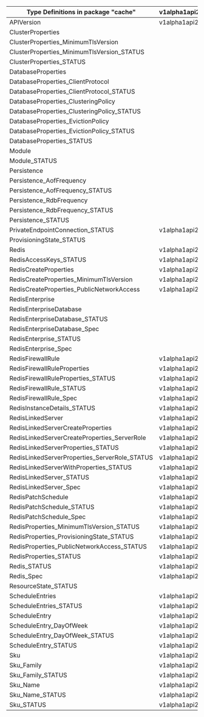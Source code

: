 | Type Definitions in package "cache"           | v1alpha1api20201201 | v1alpha1api20210301 | v1beta20201201 | v1beta20210301 |
|-----------------------------------------------|---------------------|---------------------|----------------|----------------|
| APIVersion                                    | v1alpha1api20201201 | v1alpha1api20210301 | v1beta20201201 | v1beta20210301 |
| ClusterProperties                             |                     | v1alpha1api20210301 |                | v1beta20210301 |
| ClusterProperties_MinimumTlsVersion           |                     | v1alpha1api20210301 |                | v1beta20210301 |
| ClusterProperties_MinimumTlsVersion_STATUS    |                     | v1alpha1api20210301 |                | v1beta20210301 |
| ClusterProperties_STATUS                      |                     | v1alpha1api20210301 |                | v1beta20210301 |
| DatabaseProperties                            |                     | v1alpha1api20210301 |                | v1beta20210301 |
| DatabaseProperties_ClientProtocol             |                     | v1alpha1api20210301 |                | v1beta20210301 |
| DatabaseProperties_ClientProtocol_STATUS      |                     | v1alpha1api20210301 |                | v1beta20210301 |
| DatabaseProperties_ClusteringPolicy           |                     | v1alpha1api20210301 |                | v1beta20210301 |
| DatabaseProperties_ClusteringPolicy_STATUS    |                     | v1alpha1api20210301 |                | v1beta20210301 |
| DatabaseProperties_EvictionPolicy             |                     | v1alpha1api20210301 |                | v1beta20210301 |
| DatabaseProperties_EvictionPolicy_STATUS      |                     | v1alpha1api20210301 |                | v1beta20210301 |
| DatabaseProperties_STATUS                     |                     | v1alpha1api20210301 |                | v1beta20210301 |
| Module                                        |                     | v1alpha1api20210301 |                | v1beta20210301 |
| Module_STATUS                                 |                     | v1alpha1api20210301 |                | v1beta20210301 |
| Persistence                                   |                     | v1alpha1api20210301 |                | v1beta20210301 |
| Persistence_AofFrequency                      |                     | v1alpha1api20210301 |                | v1beta20210301 |
| Persistence_AofFrequency_STATUS               |                     | v1alpha1api20210301 |                | v1beta20210301 |
| Persistence_RdbFrequency                      |                     | v1alpha1api20210301 |                | v1beta20210301 |
| Persistence_RdbFrequency_STATUS               |                     | v1alpha1api20210301 |                | v1beta20210301 |
| Persistence_STATUS                            |                     | v1alpha1api20210301 |                | v1beta20210301 |
| PrivateEndpointConnection_STATUS              | v1alpha1api20201201 | v1alpha1api20210301 | v1beta20201201 | v1beta20210301 |
| ProvisioningState_STATUS                      |                     | v1alpha1api20210301 |                | v1beta20210301 |
| Redis                                         | v1alpha1api20201201 |                     | v1beta20201201 |                |
| RedisAccessKeys_STATUS                        | v1alpha1api20201201 |                     | v1beta20201201 |                |
| RedisCreateProperties                         | v1alpha1api20201201 |                     | v1beta20201201 |                |
| RedisCreateProperties_MinimumTlsVersion       | v1alpha1api20201201 |                     | v1beta20201201 |                |
| RedisCreateProperties_PublicNetworkAccess     | v1alpha1api20201201 |                     | v1beta20201201 |                |
| RedisEnterprise                               |                     | v1alpha1api20210301 |                | v1beta20210301 |
| RedisEnterpriseDatabase                       |                     | v1alpha1api20210301 |                | v1beta20210301 |
| RedisEnterpriseDatabase_STATUS                |                     | v1alpha1api20210301 |                | v1beta20210301 |
| RedisEnterpriseDatabase_Spec                  |                     | v1alpha1api20210301 |                | v1beta20210301 |
| RedisEnterprise_STATUS                        |                     | v1alpha1api20210301 |                | v1beta20210301 |
| RedisEnterprise_Spec                          |                     | v1alpha1api20210301 |                | v1beta20210301 |
| RedisFirewallRule                             | v1alpha1api20201201 |                     | v1beta20201201 |                |
| RedisFirewallRuleProperties                   | v1alpha1api20201201 |                     | v1beta20201201 |                |
| RedisFirewallRuleProperties_STATUS            | v1alpha1api20201201 |                     | v1beta20201201 |                |
| RedisFirewallRule_STATUS                      | v1alpha1api20201201 |                     | v1beta20201201 |                |
| RedisFirewallRule_Spec                        | v1alpha1api20201201 |                     | v1beta20201201 |                |
| RedisInstanceDetails_STATUS                   | v1alpha1api20201201 |                     | v1beta20201201 |                |
| RedisLinkedServer                             | v1alpha1api20201201 |                     | v1beta20201201 |                |
| RedisLinkedServerCreateProperties             | v1alpha1api20201201 |                     | v1beta20201201 |                |
| RedisLinkedServerCreateProperties_ServerRole  | v1alpha1api20201201 |                     | v1beta20201201 |                |
| RedisLinkedServerProperties_STATUS            | v1alpha1api20201201 |                     | v1beta20201201 |                |
| RedisLinkedServerProperties_ServerRole_STATUS | v1alpha1api20201201 |                     | v1beta20201201 |                |
| RedisLinkedServerWithProperties_STATUS        | v1alpha1api20201201 |                     | v1beta20201201 |                |
| RedisLinkedServer_STATUS                      | v1alpha1api20201201 |                     | v1beta20201201 |                |
| RedisLinkedServer_Spec                        | v1alpha1api20201201 |                     | v1beta20201201 |                |
| RedisPatchSchedule                            | v1alpha1api20201201 |                     | v1beta20201201 |                |
| RedisPatchSchedule_STATUS                     | v1alpha1api20201201 |                     | v1beta20201201 |                |
| RedisPatchSchedule_Spec                       | v1alpha1api20201201 |                     | v1beta20201201 |                |
| RedisProperties_MinimumTlsVersion_STATUS      | v1alpha1api20201201 |                     | v1beta20201201 |                |
| RedisProperties_ProvisioningState_STATUS      | v1alpha1api20201201 |                     | v1beta20201201 |                |
| RedisProperties_PublicNetworkAccess_STATUS    | v1alpha1api20201201 |                     | v1beta20201201 |                |
| RedisProperties_STATUS                        | v1alpha1api20201201 |                     | v1beta20201201 |                |
| Redis_STATUS                                  | v1alpha1api20201201 |                     | v1beta20201201 |                |
| Redis_Spec                                    | v1alpha1api20201201 |                     | v1beta20201201 |                |
| ResourceState_STATUS                          |                     | v1alpha1api20210301 |                | v1beta20210301 |
| ScheduleEntries                               | v1alpha1api20201201 |                     | v1beta20201201 |                |
| ScheduleEntries_STATUS                        | v1alpha1api20201201 |                     | v1beta20201201 |                |
| ScheduleEntry                                 | v1alpha1api20201201 |                     | v1beta20201201 |                |
| ScheduleEntry_DayOfWeek                       | v1alpha1api20201201 |                     | v1beta20201201 |                |
| ScheduleEntry_DayOfWeek_STATUS                | v1alpha1api20201201 |                     | v1beta20201201 |                |
| ScheduleEntry_STATUS                          | v1alpha1api20201201 |                     | v1beta20201201 |                |
| Sku                                           | v1alpha1api20201201 | v1alpha1api20210301 | v1beta20201201 | v1beta20210301 |
| Sku_Family                                    | v1alpha1api20201201 |                     | v1beta20201201 |                |
| Sku_Family_STATUS                             | v1alpha1api20201201 |                     | v1beta20201201 |                |
| Sku_Name                                      | v1alpha1api20201201 | v1alpha1api20210301 | v1beta20201201 | v1beta20210301 |
| Sku_Name_STATUS                               | v1alpha1api20201201 | v1alpha1api20210301 | v1beta20201201 | v1beta20210301 |
| Sku_STATUS                                    | v1alpha1api20201201 | v1alpha1api20210301 | v1beta20201201 | v1beta20210301 |
